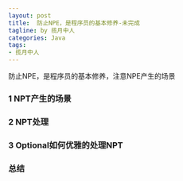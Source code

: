 ```yaml
---
layout: post
title:  防止NPE，是程序员的基本修养-未完成
tagline: by 揽月中人
categories: Java
tags:
- 揽月中人
---
```


<!--more-->

防止NPE，是程序员的基本修养，注意NPE产生的场景

### 1 NPT产生的场景
### 2 NPT处理

### 3 Optional如何优雅的处理NPT
### 总结

